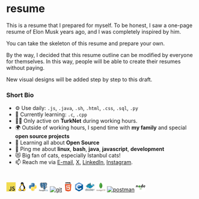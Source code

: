 # resume

This is a resume that I prepared for myself. To be honest, I saw a one-page resume of Elon Musk years ago, and I was completely inspired by him.

You can take the skeleton of this resume and prepare your own.

By the way, I decided that this resume outline can be modified by everyone for themselves. In this way, people will be able to create their resumes without paying.

New visual designs will be added step by step to this draft.

### Short Bio

- ⚙️ Use daily: `.js`, `.java`, `.sh`, `.html`, `.css`, `.sql`, `.py`
- 🌱 Currently learning: `.c`, `.cpp`
- 👨‍💻 Only active on **TurkNet** during working hours.
- 🌍 Outside of working hours, I spend time with **my family** and special **open source projects**
- 🌱 Learning all about **Open Source**
- 💬 Ping me about **linux**, **bash**, **java**, **javascript**, **development**
- 😻 Big fan of cats, especially Istanbul cats!
- 📫 Reach me via [E-mail], [X], [LinkedIn], [Instagram].

[E-mail]: mailto:ilker@balpinar.com
[X]: https://twitter.com/ibalpinar
[LinkedIn]: https://www.linkedin.com/in/ibalpinar
[Instagram]: https://www.instagram.com/ibalpinar

#
<div style="text-align:left;">
   <a href="https://developer.mozilla.org/en-US/docs/Web/JavaScript" target="_blank" rel="noreferrer"> <img src="https://raw.githubusercontent.com/devicons/devicon/master/icons/javascript/javascript-original.svg" alt="javascript" width="25" height="25"/></a>
   <a href="https://www.linux.org/" target="_blank" rel="noreferrer"> <img src="https://raw.githubusercontent.com/devicons/devicon/master/icons/linux/linux-original.svg" alt="linux" width="25" height="25"/></a>
   <a href="https://www.python.org" target="_blank" rel="noreferrer"> <img src="https://raw.githubusercontent.com/devicons/devicon/master/icons/python/python-original.svg" alt="python" width="25" height="25"/></a>
   <a href="https://www.postgresql.org" target="_blank" rel="noreferrer"> <img src="https://raw.githubusercontent.com/devicons/devicon/master/icons/postgresql/postgresql-original-wordmark.svg" alt="postgresql" width="25" height="25"/></a>
   <a href="https://git-scm.com/" target="_blank" rel="noreferrer"> <img src="https://www.vectorlogo.zone/logos/git-scm/git-scm-icon.svg" alt="git" width="25" height="25"/></a>
   <a href="https://www.w3.org/html/" target="_blank" rel="noreferrer"> <img src="https://raw.githubusercontent.com/devicons/devicon/master/icons/html5/html5-original-wordmark.svg" alt="html5" width="25" height="25"/></a>
   <a href="https://www.cprogramming.com/" target="_blank" rel="noreferrer"> <img src="https://raw.githubusercontent.com/devicons/devicon/master/icons/c/c-original.svg" alt="c" width="25" height="25"/></a>
   <a href="https://www.docker.com/" target="_blank" rel="noreferrer"> <img src="https://raw.githubusercontent.com/devicons/devicon/master/icons/docker/docker-original-wordmark.svg" alt="docker" width="25" height="25"/></a>
   <a href="https://www.mongodb.com/" target="_blank" rel="noreferrer"> <img src="https://raw.githubusercontent.com/devicons/devicon/master/icons/mongodb/mongodb-original-wordmark.svg" alt="mongodb" width="25" height="25"/></a>
   <a href="https://postman.com" target="_blank" rel="noreferrer"> <img src="https://www.vectorlogo.zone/logos/getpostman/getpostman-icon.svg" alt="postman" width="25" height="25"/></a>
   <a href="https://nodejs.org" target="_blank" rel="noreferrer"> <img src="https://raw.githubusercontent.com/devicons/devicon/master/icons/nodejs/nodejs-original-wordmark.svg" alt="nodejs" width="25" height="25"/></a>
</div>

#
